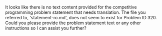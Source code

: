It looks like there is no text content provided for the competitive programming problem statement that needs translation. The file you referred to, 'statement-ro.md', does not seem to exist for Problem ID 320. Could you please provide the problem statement text or any other instructions so I can assist you further?
